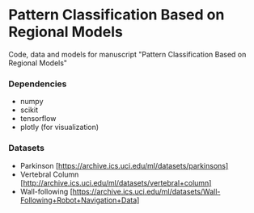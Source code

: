 # Pattern Classification Based on Regional Models

Code, data and models for manuscript "Pattern Classification Based on Regional Models" 

### Dependencies

- numpy
- scikit
- tensorflow
- plotly (for visualization)

### Datasets

- Parkinson [https://archive.ics.uci.edu/ml/datasets/parkinsons]
- Vertebral Column [http://archive.ics.uci.edu/ml/datasets/vertebral+column]
- Wall-following [https://archive.ics.uci.edu/ml/datasets/Wall-Following+Robot+Navigation+Data]
